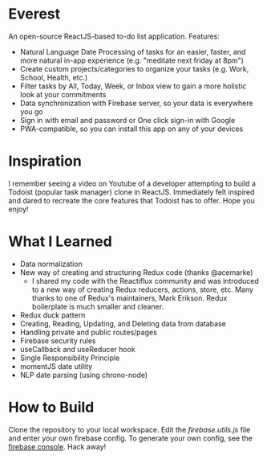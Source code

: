 # Everest

An open-source ReactJS-based to-do list application. Features:

-  Natural Language Date Processing of tasks for an easier, faster, and more natural in-app experience (e.g. "meditate next friday at 8pm")
-  Create custom projects/categories to organize your tasks (e.g. Work, School, Health, etc.)
-  Filter tasks by All, Today, Week, or Inbox view to gain a more holistic look at your commitments
-  Data synchronization with Firebase server, so your data is everywhere you go
-  Sign in with email and password or One click sign-in with Google
- PWA-compatible, so you can install this app on any of your devices

# Inspiration

I remember seeing a video on Youtube of a developer attempting to build a Todoist (popular task manager) clone in ReactJS. Immediately felt inspired and dared to recreate the core features that Todoist has to offer. Hope you enjoy!

# What I Learned

-  Data normalization
-  New way of creating and structuring Redux code (thanks @acemarke)
   -  I shared my code with the Reactiflux community and was introduced to a new way of creating Redux reducers, actions, store, etc. Many thanks to one of Redux's maintainers, Mark Erikson. Redux boilerplate is much smaller and cleaner.
-  Redux duck pattern
-  Creating, Reading, Updating, and Deleting data from database
-  Handling private and public routes/pages
-  Firebase security rules
-  useCallback and useReducer hook
-  Single Responsibility Principle
-  momentJS date utility
-  NLP date parsing (using chrono-node)

# How to Build

Clone the repository to your local workspace. Edit the _firebase.utils.js_ file and enter your own firebase config. To generate your own config, see the [firebase console](https://console.firebase.google.com/). Hack away!
